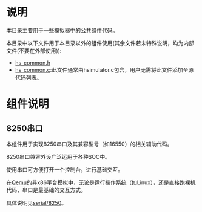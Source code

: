 # 说明

本目录主要用于一些模拟器中的公共组件代码。

本目录中以下文件用于本目录以外的组件使用(其余文件若未特殊说明，均为内部文件(不要在外部使用)):

- [hs_common.h](hs_common.h)
- [hs_common.c](hs_common.c):此文件通常由hsimulator.c包含，用户无需将此文件添加至源代码列表。

# 组件说明

## 8250串口

本组件用于实现8250串口及其兼容型号（如16550）的相关辅助代码。

8250串口兼容外设广泛运用于各种SOC中。

使用串口可方便打开一个控制台，进行基础交互。

在[Qemu](https://www.qemu.org/)的非x86平台模拟中，无论是运行操作系统（如Linux），还是直接跑裸机代码，串口是最基础的交互方式。

具体说明见[serial/8250](serial/8250)。